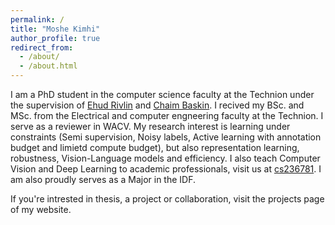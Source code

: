 ```yaml
---
permalink: /
title: "Moshe Kimhi"
author_profile: true
redirect_from: 
  - /about/
  - /about.html
---
```


I am a PhD student in the computer science faculty at the Technion under the supervision of [Ehud Rivlin](https://research.google/people/ehud-rivlin/) and [Chaim Baskin](https://chaimb.cs.technion.ac.il/).
I recived my BSc. and MSc. from the Electrical and computer engneering faculty at the Technion.
I serve as a reviewer in WACV.
My research interest is learning under constraints (Semi supervision, Noisy labels, Active learning with annotation budget and limietd compute budget), but also representation learning, robustness, Vision-Language models and efficiency. I also teach Computer Vision and Deep Learning to academic professionals, visit us at [cs236781](https://vistalab-technion.github.io/cs236781/).
I am also proudly serves as a Major in the IDF. 

If you're intrested in thesis, a project or collaboration, visit the projects page of my website.

